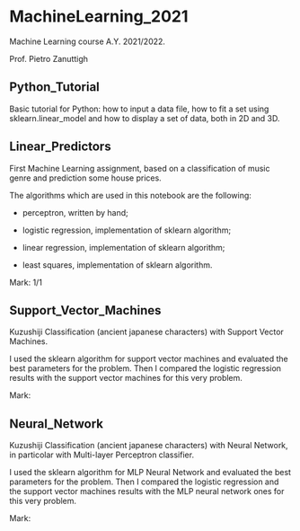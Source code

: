 # MachineLearning_2021
Machine Learning course A.Y. 2021/2022.

Prof. Pietro Zanuttigh

## Python_Tutorial
Basic tutorial for Python: how to input a data file, how to fit a set using sklearn.linear_model and how to display a set of data, both in 2D and 3D.

## Linear_Predictors
First Machine Learning assignment, based on a classification of music genre and prediction some house prices.

The algorithms which are used in this notebook are the following:

- perceptron, written by hand;

- logistic regression, implementation of sklearn algorithm;

- linear regression, implementation of sklearn algorithm;

- least squares, implementation of sklearn algorithm.


Mark: 1/1

## Support_Vector_Machines
Kuzushiji Classification (ancient japanese characters) with Support Vector Machines.

I used the sklearn algorithm for support vector machines and evaluated the best parameters for the problem.
Then I compared the logistic regression results with the support vector machines for this very problem.


Mark: 

## Neural_Network
Kuzushiji Classification (ancient japanese characters) with Neural Network, in particolar with Multi-layer Perceptron classifier.

I used the sklearn algorithm for MLP Neural Network and evaluated the best parameters for the problem.
Then I compared the logistic regression and the support vector machines results with the MLP neural network ones for this very problem.


Mark: 
